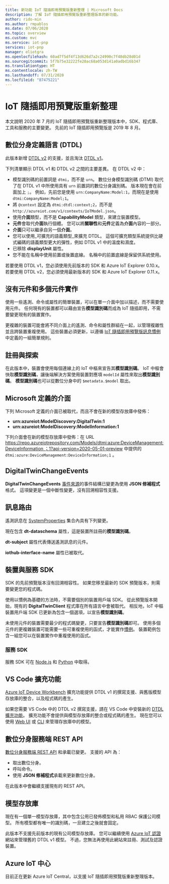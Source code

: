 ```yaml
---
title: 新功能 IoT 隨插即用預覽版重新整理 | Microsoft Docs
description: 了解 IoT 隨插即用預覽版重新整理版本的新功能。
author: rido-min
ms.author: rmpablos
ms.date: 07/06/2020
ms.topic: overview
ms.custom: mvc
ms.service: iot-pnp
services: iot-pnp
manager: eliotgra
ms.openlocfilehash: 60ad7f5df4f13d626d7a2c24990c7f48db28d01d
ms.sourcegitcommit: 5f7b75e32222fe20ac68a053d141a0adbd16b347
ms.translationtype: HT
ms.contentlocale: zh-TW
ms.lasthandoff: 07/31/2020
ms.locfileid: "87475221"
---
```

# <a name="iot-plug-and-play-preview-refresh"></a>IoT 隨插即用預覽版重新整理

本文說明 2020 年 7 月的 IoT 隨插即用預覽版重新整理版本中，SDK、程式庫、工具和服務的主要變更。 先前的 IoT 隨插即用預覽版是 2019 年 8 月。

## <a name="digital-twins-definition-language-dtdl"></a>數位分身定義語言 (DTDL)

此版本新增 [DTDL v2](https://github.com/Azure/opendigitaltwins-dtdl) 的支援，並且淘汰 [DTDL v1](https://github.com/Azure/opendigitaltwins-dtdl/tree/master/DTDL/v1-preview)。

下列清單顯示 DTDL v1 和 DTDL v2 之間的主要差異。 在 DTDL v2 中：

- 模型識別碼的前置詞是 `dtmi`，而不是 `urn`。 數位分身模型識別碼 (DTMI) 取代了在 DTDL v1 中所使用具有 `urn` 前置詞的數位分身識別碼。 版本現在會在前面加上 `;`。 例如，先前您是使用 `urn:CompanyName:Model:1`，而現在是使用 `dtmi:CompanyName:Model;1`。
- 將 `@context` 設定為 `dtmi:dtdl:context;2`，而不是 `http://azureiot.com/v1/contexts/IoTModel.json`。
- 使用**介面**類型，而不是 **CapabilityModel** 類型，來建立裝置模型。
- **元件**會取代**介面**執行個體。 您可以將**關聯性**和**元件**定義為**介面**內容的一部分。
- **介面**只可以繼承自另一個**介面**。
- 您可以使用_可擴充的語義類型_來擴充 DTDL。 這個可擴充類型系統提供比硬式編碼的語義類型更大的彈性，例如 DTDL v1 中的溫度和濕度。
- 已移除 **displayUnit** 屬性。
- 您不能在名稱中使用前置或後置底線。 名稱中的前置底線是保留供系統使用。

若要使用 DTDL v1，您必須使用先前版本的 SDK 和 Azure IoT Explorer 0.10.x。 若要使用 DTDL v2，您必須使用最新版本的 SDK 和 Azure IoT Explorer 0.11.x。

## <a name="no-component-and-multiple-component-implementations"></a>沒有元件和多個元件實作

使用一些遙測、命令或屬性的簡單裝置，可以在單一介面中加以描述，而不需要使用元件。 任何現有的裝置都可以藉由宣告**模型識別碼**而成為 IoT 隨插即用，不需要變更現有的裝置實作。

更複雜的裝置可能會將不同介面上的遙測、命令和屬性群組在一起，以管理複雜性並且跨裝置重複使用。 這些裝置必須更新，以遵循 [IoT 隨插即用預覽版訊息慣例](concepts-convention.md)中定義的一組簡單規則。

## <a name="registration-and-discovery"></a>註冊與探索

在此版本中，裝置會使用每個連線上的 IoT 中樞來宣告其**模型識別碼**。 IoT 中樞會快取**模型識別碼**，讓後端解決方案使用裝置對應項 `modelId` 屬性來取出**模型識別碼**。 **模型識別碼**也可以從數位分身中的 `$metadata.$model` 取出。

## <a name="microsoft-defined-interfaces"></a>Microsoft 定義的介面

下列 Microsoft 定義的介面已被取代，而且不會在新的模型存放庫中發佈：

- **urn:azureiot:ModelDiscovery:DigitalTwin:1**
- **urn:azureiot:ModelDiscovery:ModelInformation:1**

下列介面會在新的模型存放庫中發佈：在 URL [https://repo.azureiotrepository.com/Models/dtmi:azure:DeviceManagement:DeviceInformation ；1?api-version=2020-05-01-preview](https://repo.azureiotrepository.com/Models/dtmi:azure:DeviceManagement:DeviceInformation;1?api-version=2020-05-01-preview) 中提供的 `dtmi:azure:DeviceManagement:DeviceInformation;1` 。

## <a name="digitaltwinchangeevents"></a>DigitalTwinChangeEvents

**DigitalTwinChangeEvents** [事件來源](../iot-hub/iot-hub-devguide-messages-d2c.md#non-telemetry-events)的事件結構已變更為使用 **JSON 修補程式**格式。 這項變更是一個中斷性變更，沒有回溯相容性支援。

## <a name="message-routing"></a>訊息路由

遙測訊息在 [SystemProperties](../iot-hub/iot-hub-devguide-messages-construct.md) 集合內具有下列變更。

現在包含 **dt-dataschema** 屬性，這是裝置所註冊的**模型識別碼**。

**dt-subject** 屬性代表傳送遙測訊息的元件。

**iothub-interface-name** 屬性已被取代。

## <a name="device-and-service-sdks"></a>裝置與服務 SDK

SDK 的先前預覽版本沒有回溯相容性。 如果您移至最新的 SDK 預覽版本，則需要變更您的程式碼。

使用以慣例為基礎的方法時，不需要個別的裝置用戶端 SDK。 從此預覽版本開始，現有的 **DigitalTwinClient** 程式庫在所有語言中會被取代。 相反地，IoT 中樞裝置用戶端 SDK 已更新為包含一個選項，以宣告**模型識別碼**。

未使用元件的裝置需要最少的程式碼變更，只要宣告**模型識別碼**即可。 使用多個元件的更複雜裝置可能需要一些可重複使用的函式，才能實作[慣例](concepts-convention.md)。 裝置範例包含一組您可以在裝置實作中重複使用的函式。

### <a name="service-sdks"></a>服務 SDK

服務 SDK 可在 [Node.js](https://github.com/Azure/azure-iot-sdk-node/blob/digitaltwins-preview/digitaltwins/service/readme.md) 和 [Python](https://github.com/Azure/azure-iot-sdk-python/blob/digitaltwins-preview/azure-iot-hub/README.md) 中取得。

## <a name="vs-code-extension"></a>VS Code 擴充功能

[Azure IoT Device Workbench](https://marketplace.visualstudio.com/items?itemName=vsciot-vscode.vscode-iot-workbench) 擴充功能提供 DTDL v1 的撰寫支援、與舊版模型存放庫的整合，以及程式碼的產生。

如果您需要 VS Code 中的 DTDL v2 撰寫支援，請在 VS Code 中安裝新的 [DTDL 擴充功能](https://marketplace.visualstudio.com/items?itemName=vsciot-vscode.vscode-dtdl)。 擴充功能不會提供與模型存放庫的整合或程式碼的產生。 現在您可以使用 [Web UI](https://aka.ms/iotmodelrepo) 或 [CLI](https://docs.microsoft.com/cli/azure/ext/azure-iot/iot/pnp?view=azure-cli-latest) 來管理存放庫中的模型。

## <a name="digital-twin-service-side-rest-apis"></a>數位分身服務端 REST API

[數位分身服務端 REST API](https://docs.microsoft.com/rest/api/iothub/service/digitaltwin) 和承載已變更。 支援的 API 為：

- 取出數位分身。
- 呼叫命令。
- 使用 **JSON 修補程式**承載來更新數位分身。

在此版本中會繼續支援現有的 REST API。

## <a name="model-repository"></a>模型存放庫

現在有一個單一模型存放庫，其中包含公用已發佈模型和私用 RBAC 保護公司模型。 所有模型都有唯一的識別碼，一旦建立之後就會固定。

此版本不支援先前版本的現有公司模型存放庫。 您可以繼續使用 [Azure IoT 認證](https://preview.catalog.azureiotsolutions.com/products)網站來管理舊的 DTDL v1 模型。 不過，您無法再使用此網站來註冊、測試及認證裝置。

## <a name="azure-iot-central"></a>Azure IoT 中心

目前正在更新 Azure IoT Central，以支援 IoT 隨插即用預覽版重新整理版本。
